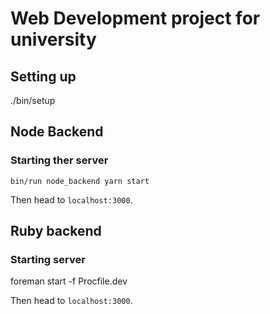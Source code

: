 # Web Development project for university

## Setting up
./bin/setup

## Node Backend
### Starting ther server
```
bin/run node_backend yarn start
```

Then head to `localhost:3000`.

## Ruby backend
### Starting server
foreman start -f Procfile.dev

Then head to `localhost:3000`.
